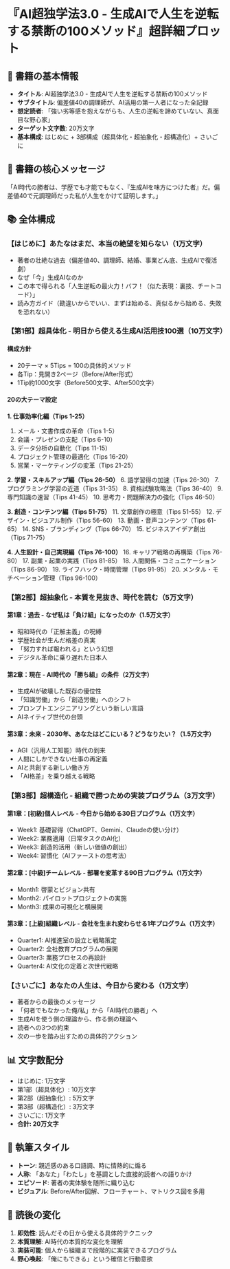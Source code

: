 # 『AI超独学法3.0 - 生成AIで人生を逆転する禁断の100メソッド』超詳細プロット

## 📖 書籍の基本情報
- **タイトル**: AI超独学法3.0 - 生成AIで人生を逆転する禁断の100メソッド
- **サブタイトル**: 偏差値40の調理師が、AI活用の第一人者になった全記録
- **想定読者**: 「強い劣等感を抱えながらも、人生の逆転を諦めていない、真面目な野心家」
- **ターゲット文字数**: 20万文字
- **基本構成**: はじめに + 3部構成（超具体化・超抽象化・超構造化）+ さいごに

## 🎯 書籍の核心メッセージ
「AI時代の勝者は、学歴でも才能でもなく、『生成AIを味方につけた者』だ。偏差値40で元調理師だった私が人生をかけて証明します。」

## 📚 全体構成

### 【はじめに】あたなはまだ、本当の絶望を知らない（1万文字）
- 著者の壮絶な過去（偏差値40、調理師、結婚、事業どん底、生成AIで復活劇）
- なぜ「今」生成AIなのか
- この本で得られる「人生逆転の最火力！バフ！（似た表現：裏技、チートコード）」
- 読み方ガイド（勘違いからでいい、まずは始める、真似るから始める、失敗を恐れない）

### 【第1部】超具体化 - 明日から使える生成AI活用技100選（10万文字）

#### 構成方針
- 20テーマ × 5Tips = 100の具体的メソッド
- 各Tip：見開き2ページ（Before/After形式）
- 1Tip約1000文字（Before500文字、After500文字）

#### 20の大テーマ設定

**1. 仕事効率化編（Tips 1-25）**
1. メール・文書作成の革命（Tips 1-5）
2. 会議・プレゼンの支配（Tips 6-10）
3. データ分析の自動化（Tips 11-15）
4. プロジェクト管理の最適化（Tips 16-20）
5. 営業・マーケティングの変革（Tips 21-25）

**2. 学習・スキルアップ編（Tips 26-50）**
6. 語学習得の加速（Tips 26-30）
7. プログラミング学習の近道（Tips 31-35）
8. 資格試験攻略法（Tips 36-40）
9. 専門知識の速習（Tips 41-45）
10. 思考力・問題解決力の強化（Tips 46-50）

**3. 創造・コンテンツ編（Tips 51-75）**
11. 文章創作の極意（Tips 51-55）
12. デザイン・ビジュアル制作（Tips 56-60）
13. 動画・音声コンテンツ（Tips 61-65）
14. SNS・ブランディング（Tips 66-70）
15. ビジネスアイデア創出（Tips 71-75）

**4. 人生設計・自己実現編（Tips 76-100）**
16. キャリア戦略の再構築（Tips 76-80）
17. 副業・起業の実践（Tips 81-85）
18. 人間関係・コミュニケーション（Tips 86-90）
19. ライフハック・時間管理（Tips 91-95）
20. メンタル・モチベーション管理（Tips 96-100）

### 【第2部】超抽象化 - 本質を見抜き、時代を読む（5万文字）

#### 第1章：過去 - なぜ私は「負け組」になったのか（1.5万文字）
- 昭和時代の「正解主義」の呪縛
- 学歴社会が生んだ格差の真実
- 「努力すれば報われる」という幻想
- デジタル革命に乗り遅れた日本人

#### 第2章：現在 - AI時代の「勝ち組」の条件（2万文字）
- 生成AIが破壊した既存の優位性
- 「知識労働」から「創造労働」へのシフト
- プロンプトエンジニアリングという新しい言語
- AIネイティブ世代の台頭

#### 第3章：未来 - 2030年、あなたはどこにいる？どうなりたい？（1.5万文字）
- AGI（汎用人工知能）時代の到来
- 人間にしかできない仕事の再定義
- AIと共創する新しい働き方
- 「AI格差」を乗り越える戦略

### 【第3部】超構造化 - 組織で勝つための実装プログラム（3万文字）

#### 第1章：[初級]個人レベル - 今日から始める30日プログラム（1万文字）
- Week1: 基礎習得（ChatGPT、Gemini、Claudeの使い分け）
- Week2: 業務適用（日常タスクのAI化）
- Week3: 創造的活用（新しい価値の創出）
- Week4: 習慣化（AIファーストの思考法）

#### 第2章：[中級]チームレベル - 部署を変革する90日プログラム（1万文字）
- Month1: 啓蒙とビジョン共有
- Month2: パイロットプロジェクトの実施
- Month3: 成果の可視化と横展開

#### 第3章：[上級]組織レベル - 会社を生まれ変わらせる1年プログラム（1万文字）
- Quarter1: AI推進室の設立と戦略策定
- Quarter2: 全社教育プログラムの展開
- Quarter3: 業務プロセスの再設計
- Quarter4: AI文化の定着と次世代戦略

### 【さいごに】あなたの人生は、今日から変わる（1万文字）
- 著者からの最後のメッセージ
- 「何者でもなかった俺/私」から「AI時代の勝者」へ
- 生成AIを使う側の理論から、作る側の理論へ
- 読者への3つの約束
- 次の一歩を踏み出すための具体的アクション

## 📊 文字数配分
- はじめに: 1万文字
- 第1部（超具体化）: 10万文字
- 第2部（超抽象化）: 5万文字
- 第3部（超構造化）: 3万文字
- さいごに: 1万文字
- **合計: 20万文字**

## 🎨 執筆スタイル
- **トーン**: 親近感のある口語調、時に情熱的に煽る
- **人称**: 「あなた」「わたし」を基調とした直接的読者への語りかけ
- **エピソード**: 著者の実体験を随所に織り込む
- **ビジュアル**: Before/After図解、フローチャート、マトリクス図を多用

## 🚀 読後の変化
1. **即効性**: 読んだその日から使える具体的テクニック
2. **本質理解**: AI時代の本質的な変化を理解
3. **実装可能**: 個人から組織まで段階的に実装できるプログラム
4. **野心喚起**: 「俺にもできる」という確信と行動意欲
